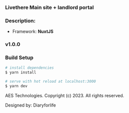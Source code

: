 ### Livethere Main site + landlord portal

### Description:

- Framework: **NuxtJS**

### v1.0.0


### Build Setup

```bash
# install dependencies
$ yarn install

# serve with hot reload at localhost:3000
$ yarn dev
```

AES Technologies. Copyright (c) 2023. All rights reserved.

Designed by: Diaryforlife
